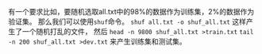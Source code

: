 有一个要求比如，要随机选取all.txt中的98%的数据作为训练集，2%的数据作为验证集。
那么我们可以使用`shuf`命令。
`shuf all.txt -o shuf_all.txt`
这样产生了一个随机打乱的文件，
然后
`head -n 9800 shuf_all.txt >train.txt`
`tail -n 200 shuf_all.txt >dev.txt`
来产生训练集和测试集。
